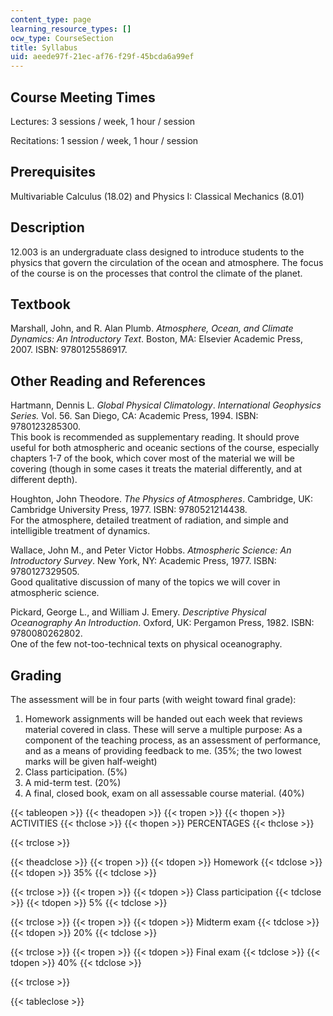 ```yaml
---
content_type: page
learning_resource_types: []
ocw_type: CourseSection
title: Syllabus
uid: aeede97f-21ec-af76-f29f-45bcda6a99ef
---
```


Course Meeting Times
--------------------

Lectures: 3 sessions / week, 1 hour / session

Recitations: 1 session / week, 1 hour / session

Prerequisites
-------------

Multivariable Calculus (18.02) and Physics I: Classical Mechanics (8.01)

Description
-----------

12.003 is an undergraduate class designed to introduce students to the physics that govern the circulation of the ocean and atmosphere. The focus of the course is on the processes that control the climate of the planet.

Textbook
--------

Marshall, John, and R. Alan Plumb. _Atmosphere, Ocean, and Climate Dynamics: An Introductory Text_. Boston, MA: Elsevier Academic Press, 2007. ISBN: 9780125586917.

Other Reading and References
----------------------------

Hartmann, Dennis L. _Global Physical Climatology_. _International Geophysics Series._ Vol. 56. San Diego, CA: Academic Press, 1994. ISBN: 9780123285300.  
This book is recommended as supplementary reading. It should prove useful for both atmospheric and oceanic sections of the course, especially chapters 1-7 of the book, which cover most of the material we will be covering (though in some cases it treats the material differently, and at different depth).

Houghton, John Theodore. _The Physics of Atmospheres_. Cambridge, UK: Cambridge University Press, 1977. ISBN: 9780521214438.  
For the atmosphere, detailed treatment of radiation, and simple and intelligible treatment of dynamics.

Wallace, John M., and Peter Victor Hobbs. _Atmospheric Science: An Introductory Survey_. New York, NY: Academic Press, 1977. ISBN: 9780127329505.  
Good qualitative discussion of many of the topics we will cover in atmospheric science.

Pickard, George L., and William J. Emery. _Descriptive Physical Oceanography An Introduction_. Oxford, UK: Pergamon Press, 1982. ISBN: 9780080262802.  
One of the few not-too-technical texts on physical oceanography.

Grading
-------

The assessment will be in four parts (with weight toward final grade):

1.  Homework assignments will be handed out each week that reviews material covered in class. These will serve a multiple purpose: As a component of the teaching process, as an assessment of performance, and as a means of providing feedback to me. (35%; the two lowest marks will be given half-weight)
2.  Class participation. (5%)
3.  A mid-term test. (20%)
4.  A final, closed book, exam on all assessable course material. (40%)

{{< tableopen >}}
{{< theadopen >}}
{{< tropen >}}
{{< thopen >}}
ACTIVITIES
{{< thclose >}}
{{< thopen >}}
PERCENTAGES
{{< thclose >}}

{{< trclose >}}

{{< theadclose >}}
{{< tropen >}}
{{< tdopen >}}
Homework
{{< tdclose >}}
{{< tdopen >}}
35%
{{< tdclose >}}

{{< trclose >}}
{{< tropen >}}
{{< tdopen >}}
Class participation
{{< tdclose >}}
{{< tdopen >}}
5%
{{< tdclose >}}

{{< trclose >}}
{{< tropen >}}
{{< tdopen >}}
Midterm exam
{{< tdclose >}}
{{< tdopen >}}
20%
{{< tdclose >}}

{{< trclose >}}
{{< tropen >}}
{{< tdopen >}}
Final exam
{{< tdclose >}}
{{< tdopen >}}
40%
{{< tdclose >}}

{{< trclose >}}

{{< tableclose >}}
